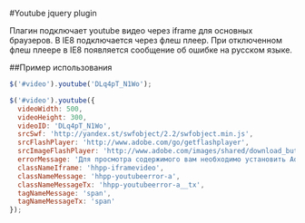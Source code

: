 #Youtube jquery plugin

Плагин подключает youtube видео через iframe для основных браузеров. В IE8 подключается через флеш плеер. При отключенном флеш плеере в IE8 появляется сообщение об ошибке на русском языке.

##Пример использования

``` javascript
$('#video').youtube('DLq4pT_N1Wo');
```

``` javascript
$('#video').youtube({
  videoWidth: 500,
  videoHeight: 300,
  videoID: 'DLq4pT_N1Wo',
  srcSwf: 'http://yandex.st/swfobject/2.2/swfobject.min.js',
  srcFlashPlayer: 'http://www.adobe.com/go/getflashplayer',
  srcImageFlashPlayer: 'http://www.adobe.com/images/shared/download_buttons/get_flash_player.gif',
  errorMessage: 'Для просмотра содержимого вам необходимо установить Adobe Flash Player.',
  classNameIframe: 'hhpp-iframevideo',
  classNameMessage: 'hhpp-youtubeerror-a',
  classNameMessageTx: 'hhpp-youtubeerror-a__tx',
  tagNameMessage: 'span',
  tagNameMessageTx: 'span'
});
```
